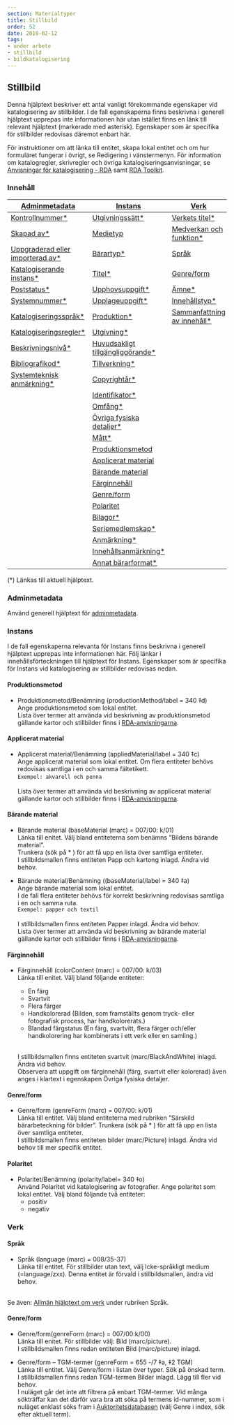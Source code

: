 ```yaml
---
section: Materialtyper
title: Stillbild
order: 52
date: 2019-02-12
tags:
- under arbete
- stillbild
- bildkatalogisering
--- 
```


## Stillbild

Denna hjälptext beskriver ett antal vanligt förekommande egenskaper vid katalogisering av stillbilder. I de fall egenskaperna finns beskrivna i generell hjälptext upprepas inte informationen här utan istället finns en länk till relevant hjälptext (markerade med asterisk). Egenskaper som är specifika för stillbilder redovisas däremot enbart här. 

För instruktioner om att länka till entitet, skapa lokal entitet och om hur formuläret fungerar i övrigt, se Redigering i vänstermenyn. För information om katalogregler, skrivregler och övriga katalogiseringsanvisningar, se [Anvisningar för katalogisering - RDA](http://www.kb.se/rdakatalogisering/Anvisningar/Arbetsfloden/Bilder/) samt [RDA Toolkit](https://access.rdatoolkit.org/).

### Innehåll
| [Adminmetadata](#adminmetadata) | [Instans](#instans) | [Verk](#verk) | 
| ------ | ----------- |  ----------- |
| [Kontrollnummer*](https://libris.kb.se/katalogisering/help/workflow-adminmetadata) | [Utgivningssätt*](https://libris.kb.se/katalogisering/help/workflow-instance) | [Verkets titel*](https://libris.kb.se/katalogisering/help/workflow-work) |
| [Skapad av*](https://libris.kb.se/katalogisering/help/workflow-adminmetadata) | [Medietyp](https://libris.kb.se/katalogisering/help/workflow-instance) | [Medverkan och funktion*](https://libris.kb.se/katalogisering/help/workflow-work) |
| [Uppgraderad eller importerad av*](https://libris.kb.se/katalogisering/help/workflow-adminmetadata) | [Bärartyp*](https://libris.kb.se/katalogisering/help/workflow-instance) | [Språk](#verk) |
| [Katalogiserande instans*](https://libris.kb.se/katalogisering/help/workflow-adminmetadata) | [Titel*](https://libris.kb.se/katalogisering/help/workflow-instance) | [Genre/form](#verk) |
| [Poststatus*](https://libris.kb.se/katalogisering/help/workflow-adminmetadata) | [Upphovsuppgift*](https://libris.kb.se/katalogisering/help/workflow-instance) | [Ämne*](https://libris.kb.se/katalogisering/help/workflow-general-sh) |
| [Systemnummer*](https://libris-dev.kb.se/katalogisering/help/workflow-adminmetadata) | [Upplageuppgift*](https://libris.kb.se/katalogisering/help/workflow-instance) | [Innehållstyp*](https://libris.kb.se/katalogisering/help/workflow-work) |
| [Katalogiseringsspråk*](https://libris.kb.se/katalogisering/help/workflow-adminmetadata) | [Produktion*](https://libris.kb.se/katalogisering/help/workflow-instance) | [Sammanfattning av innehåll*](https://libris.kb.se/katalogisering/help/workflow-work) |
| [Katalogiseringsregler*](https://libris.kb.se/katalogisering/help/workflow-adminmetadata) | [Utgivning*](https://libris.kb.se/katalogisering/help/workflow-instance)  |
| [Beskrivningsnivå*](https://libris.kb.se/katalogisering/help/workflow-adminmetadata) | [Huvudsakligt tillgängliggörande*](https://libris.kb.se/katalogisering/help/workflow-instance) | |
| [Bibliografikod*](https://libris.kb.se/katalogisering/help/workflow-adminmetadata)  | [Tillverkning*](https://libris.kb.se/katalogisering/help/workflow-instance) | |
| [Systemteknisk anmärkning*](https://libris.kb.se/katalogisering/help/workflow-adminmetadat) | [Copyrightår*](https://libris.kb.se/katalogisering/help/workflow-instance) | |
| | [Identifikator*](https://libris.kb.se/katalogisering/help/workflow-instance) | |
| | [Omfång*](https://libris.kb.se/katalogisering/help/workflow-instance) | |
| | [Övriga fysiska detaljer*](https://libris.kb.se/katalogisering/help/workflow-instance) | | 
| | [Mått*](https://libris.kb.se/katalogisering/help/workflow-instance) | |                                                                  
| | [Produktionsmetod](#produktionsmetod) | |  
| | [Applicerat material](#applicerat-material) | |
| | [Bärande material](#applicerat-material) | |
| | [Färginnehåll](#färginnehåll) | |
| | [Genre/form](#polaritet) | |
| | [Polaritet](#polaritet) | |
| | [Bilagor*](https://libris.kb.se/katalogisering/help/workflow-instance) | | 
| | [Seriemedlemskap*](https://libris.kb.se/katalogisering/help/workflow-instance) | | 
| | [Anmärkning*](https://libris.kb.se/katalogisering/help/workflow-instance) | | 
| | [Innehållsanmärkning*](https://libris.kb.se/katalogisering/help/workflow-instance) | | 
| | [Annat bärarformat*](https://libris.kb.se/katalogisering/help/workflow-instance) | | 

(*) Länkas till aktuell hjälptext. 

### Adminmetadata

Använd generell hjälptext för [adminmetadata](https://libris.kb.se/katalogisering/help/workflow-adminmetadata).


### Instans

I de fall egenskaperna relevanta för Instans finns beskrivna i generell hjälptext upprepas inte informationen här. Följ länkar i innehållsförteckningen till hjälptext för Instans. Egenskaper som är specifika för Instans vid katalogisering av stillbilder redovisas nedan. 

#### Produktionsmetod
*	Produktionsmetod/Benämning (productionMethod/label = 340 ‡d)
  </br>Ange produktionsmetod som lokal entitet. 
  </br>Lista över termer att använda vid beskrivning av produktionsmetod gällande kartor och stillbilder finns i [RDA-anvisningarna](http://www.kb.se/rdakatalogisering/Anvisningar/Arbetsfloden/Bilder/#Produktionsmetod).

#### Applicerat material
*	Applicerat material/Benämning (appliedMaterial/label = 340 ‡c)
  </br>Ange applicerat material som lokal entitet. Om flera entiteter behövs redovisas samtliga i en och samma fältetikett.
  </br>```Exempel: akvarell och penna```  
  </br>Lista över termer att använda vid beskrivning av applicerat material gällande kartor och stillbilder finns i [RDA-anvisningarna](http://www.kb.se/rdakatalogisering/Anvisningar/Arbetsfloden/Bilder/#Applicerat%20material).

#### Bärande material 
*	Bärande material (baseMaterial (marc) = 007/00: k/01)
  </br>Länka till enitet. Välj bland entiteterna som benämns ”Bildens bärande material”. 
  </br>Trunkera (sök på * ) för att få upp en lista över samtliga entiteter. 
  </br>I stillbildsmallen finns entiteten Papp och kartong inlagd. Ändra vid behov.

*	Bärande material/Benämning ((baseMaterial/label = 340 ‡a)
  </br>Ange bärande material som lokal entitet.
  </br>I de fall flera entiteter behövs för korrekt beskrivning redovisas samtliga i en och samma ruta.
  </br>```Exempel: papper och textil ```  
  </br>I stillbildsmallen finns entiteten Papper inlagd. Ändra vid behov. 
  </br>Lista över termer att använda vid beskrivning av bärande material gällande kartor och stillbilder finns i [RDA-anvisningarna](http://www.kb.se/rdakatalogisering/Anvisningar/Arbetsfloden/Bilder/#B%C3%A4rande%20material).

#### Färginnehåll
* Färginnehåll (colorContent (marc) = 007/00: k/03)
  </br>Länka till enitet. Välj bland följande entiteter: 
    * En färg
    * Svartvit
    * Flera färger
    * Handkolorerad (Bilden, som framställts genom tryck- eller fotografisk process, har handkolorerats.)
    * Blandad färgstatus (En färg, svartvitt, flera färger och/eller handkolorering har kombinerats i ett verk eller en samling.)

  </br>I stillbildsmallen finns entiteten svartvit (marc/BlackAndWhite)  inlagd. Ändra vid behov. 
  </br>Observera att uppgift om färginnehåll (färg, svartvit eller kolorerad) även anges i klartext i egenskapen Övriga fysiska detaljer.

#### Genre/form
*	Genre/form (genreForm (marc) = 007/00: k/01)
  </br>Länka till entitet. Välj bland entiteterna med rubriken ”Särskild bärarbeteckning för bilder”. Trunkera (sök på * ) för att få upp en lista över samtliga entiteter. 
  </br>I stillbildsmallen finns entiteten bilder (marc/Picture)  inlagd. Ändra vid behov till mer specifik entitet.
 	
#### Polaritet
*	Polaritet/Benämning (polarity/label= 340 ‡o)
  </br>Använd Polaritet vid katalogisering av fotografier. Ange polaritet som lokal entitet. Välj bland följande två entiteter:
    * positiv
    * negativ


### Verk

#### Språk
*	Språk (language (marc) = 008/35-37)
  </br>Länka till entitet. För stillbilder utan text, välj Icke-språkligt medium (=language/zxx). Denna entitet är förvald i stillbildsmallen, ändra vid behov.

  </br>Se även: [Allmän hjälptext om verk](https://libris.kb.se/katalogisering/help/workflow-work) under rubriken Språk.

#### Genre/form 
*	Genre/form(genreForm (marc) = 007/00:k/00)
  </br>Länka till enitet. För stillbilder välj: Bild (marc/picture). 
  </br>I stillbildsmallen finns redan entiteten Bild (marc/picture) inlagd.


*	Genre/form – TGM-termer (genreForm = 655 -/7 ‡a, ‡2 TGM)
  </br>Länka till entitet. Välj Genre/form i listan över typer. Sök på önskad term. 
  </br>I stillbildsmallen finns redan TGM-termen Bilder inlagd. Lägg till fler vid behov.
  </br>I nuläget går det inte att filtrera på enbart TGM-termer. Vid många sökträffar kan det därför vara bra att söka på termens id-nummer, som i nuläget enklast söks fram i [Auktoritetsdatabasen](https://regina.kb.se/F/AS1L6KJ9E7IQ1UC49TJN4AUNLR3D8GIXUCSA2HRMJ8F8N5NQ4P-33491?func=file&file_name=scan&local_base=kbs10) (välj Genre i index, sök efter aktuell term).  
